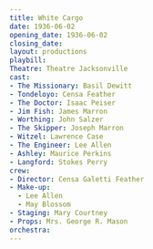 ```yaml
---
title: White Cargo
date: 1936-06-02
opening_date: 1936-06-02
closing_date:
layout: productions
playbill:
Theatre: Theatre Jacksonville
cast:
- The Missionary: Basil Dewitt
- Tondeloyo: Censa Feather
- The Doctor: Isaac Peiser
- Jim Fish: James Marron
- Worthing: John Salzer
- The Skipper: Joseph Marron
- Witzel: Lawrence Case
- The Engineer: Lee Allen
- Ashley: Maurice Perkins
- Langford: Stokes Perry
crew:
- Director: Censa Galetti Feather
- Make-up:
  - Lee Allen
  - May Blossom
- Staging: Mary Courtney
- Props: Mrs. George R. Mason
orchestra:
---
```


